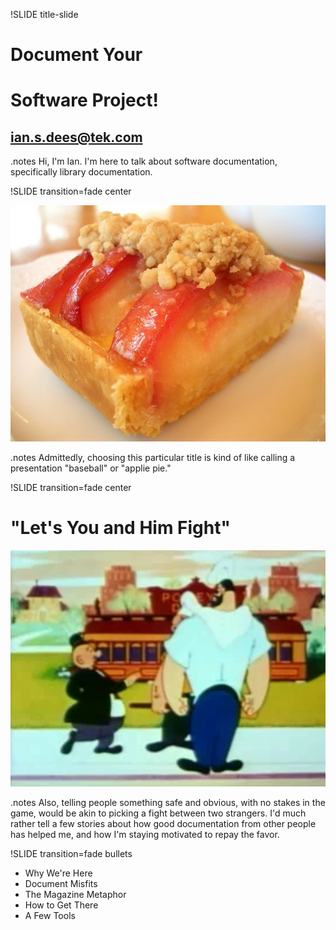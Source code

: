 !SLIDE title-slide

# Document Your #
# Software Project! #
## ian.s.dees@tek.com ##

.notes Hi, I'm Ian.  I'm here to talk about software documentation,
specifically library documentation.

!SLIDE transition=fade center

![Apple Pie](applepie.jpg)

.notes Admittedly, choosing this particular title is kind of like
calling a presentation "baseball" or "applie pie."

!SLIDE transition=fade center

# "Let's You and Him Fight" #

![Popeye](popeye.png)

.notes Also, telling people something safe and obvious, with no stakes
in the game, would be akin to picking a fight between two strangers.
I'd much rather tell a few stories about how good documentation from
other people has helped me, and how I'm staying motivated to repay the
favor.

!SLIDE transition=fade bullets

* Why We're Here
* Document Misfits
* The Magazine Metaphor
* How to Get There
* A Few Tools
